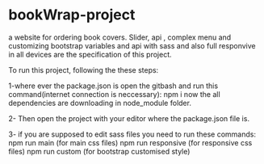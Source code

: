 # bookWrap-project
a website for ordering book covers.
Slider, api , complex menu and customizing bootstrap variables and api with sass and also full responvive in all devices are the specification of this project.

To run this project, following the these steps:

1-where ever the package.json is open the gitbash and run this command(internet connection is neccessary):
npm i
now the all dependencies are downloading in node_module folder.

2- Then open  the project with your editor where the package.json file is.

3- if you are supposed to edit sass files you need to run these commands:
npm run main (for main css files)
npm run responsive (for responsive css files)
npm run custom (for bootstrap customised style)
